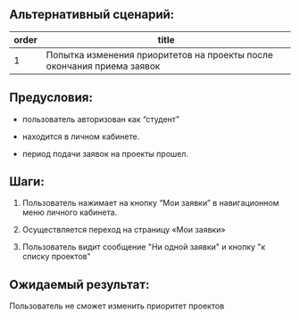 ##  Альтернативный сценарий:

| order | title |
|-------|-------|
| 1 | Попытка изменения приоритетов на проекты после окончания приема заявок  |


## Предусловия:

-  пользователь авторизован как “студент”

-  находится в личном кабинете.

-  период подачи заявок на проекты прошел.

## Шаги:

1. Пользователь нажимает на кнопку “Мои заявки”  в навигационном меню личного кабинета.

2. Осуществляется переход на страницу «Мои заявки»

3. Пользователь видит сообщение "Ни одной заявки" и кнопку "к списку проектов"

## Ожидаемый результат:

Пользователь не сможет изменить приоритет проектов 
